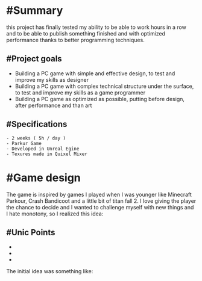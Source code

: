 # #Summary

this project has finally tested my ability to be able to work hours in a row and to be able to publish something finished and with optimized performance thanks to better programming techniques.

## #Project goals

- Building a PC game with simple and effective design, to test and improve my skills as designer
- Building a PC game with complex technical structure under the surface, to test and improve my skills as a game programmer
- Building a PC game as optimized as possible, putting before design, after performance and than art

## #Specifications

    - 2 weeks ( 5h / day )
    - Parkur Game
    - Developed in Unreal Egine
    - Texures made in Quixel Mixer



# #Game design
The game is inspired by games I played when I was younger like Minecraft Parkour, Crash Bandicoot and a little bit of titan fall 2. 
I love giving the player the chance to decide and I wanted to challenge myself with new things and I hate monotony, so I realized this idea:




## #Unic Points

-
-
-

The initial idea was something like: 

